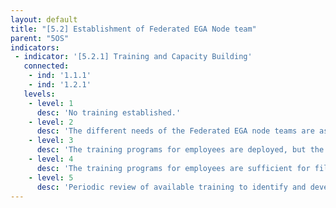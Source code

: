```yaml
---
layout: default
title: "[5.2] Establishment of Federated EGA Node team"
parent: "5OS"
indicators:
 - indicator: '[5.2.1] Training and Capacity Building'
   connected:
    - ind: '1.1.1'
    - ind: '1.2.1'
   levels:
    - level: 1
      desc: 'No training established.'
    - level: 2
      desc: 'The different needs of the Federated EGA node teams are assessed, gaps are identified and training options are under development.'
    - level: 3  
      desc: 'The training programs for employees are deployed, but the essential personnel gaps are still remaining.'
    - level: 4
      desc: 'The training programs for employees are sufficient for filling gaps.'
    - level: 5
      desc: 'Periodic review of available training to identify and develop new programs are adapted to emerging needs of the FEGA nodes.'
---
```

